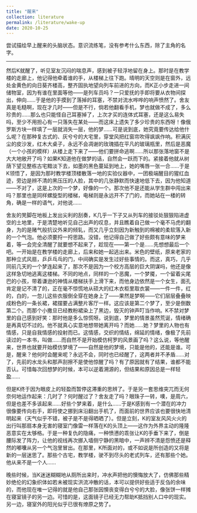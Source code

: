 ```yaml
---
title: "醒来"
collection: literature
permalink: /literature/wake-up
date: 2020-10-25
---
```


尝试描绘早上醒来的头脑状态。意识流练笔，没有参考什么东西，除了主角的名字。

---
然后K就醒了，听见室友沉闷的喘息声，感到被子轻浮地留在身上。那时是在教学楼的走廊上，他记得他牵着谁的手，从楼梯上往下跑。晴明的天空则是在窗外，远处金黄色的向日葵齐楼高，整齐固执地望向列车前进的方向，而K正小步走进一间储物室，因为有谁在里面等他——是列车员吗？一只爱抚的手即将要从衣物间探出，伸向……于是他的手摸到了落掉的耳塞，不禁对流水哗哗的响声愤然了。舍友真是毛糙啊，现在才几时——但是不行，倘若他翻看手机，梦也就做不成了，多么珍贵的……那么也只能怪自己耳塞掉了，上次才买的连体式耳塞，还是这么易失吗，至少不用担心有一只落失在某处——而这床上遗失了多少珍贵的东西呀！像俄罗斯方块一样填了一层就消失一层，他的梦……可是说到底，她究竟要传达给他什么呢？在那种复古式的、灰兮兮的大宅里，穿堂风把红窗帘吹得飒飒作响。积满灰尘的皮沙发，红木大桌子，永远不会凋谢的玫瑰插在平凡的玻璃瓶里，然后是恶魔（一个小孩的模样）从楼上走下来了——他们要拼命逃啊……所以那张落地窗不是大大地敞开了吗？如果K知道他在做梦的话，自然会一跃而下的。紧接着他就从树荫下望见整栋古宅黯淡下去，如墨的黑色蔓延到地上，她的嘴唇一张一合……于是K领悟了，是因为那时教学楼顶楼散落一地的实验仪器中，一团极端醒目的猩红血迹，旁边是辨不清的黑压压的人脸，其中的几张静默而快速地低下去，因为他知道——不对了，这是上次的一个梦，好像的一个。那次他不是还能从学生群中闯出来吗？那里也是同样螺旋型的楼梯，电梯则是永远开不了门的，而她站在一楼的转角，确是一样的语气，对他说……

舍友的凳脚在地板上发出尖利的刮奏，K几乎一下子又从列车的接驳处狠狠陷进虚空的土地里，于是清楚地听见自己出声的叹息，并且瞧着自己做一个毫不马虎的翻身，为的是赌气般抗议外来的倾轧，而又几乎立刻因为新触到的棉被的柔软落入新的一个气泡。他必须要捋一捋思路。没错，他记得自己做了好些颇有意味的梦来着，等一会完全清醒了就要想不起来了，趁现在——第一个是……先想想最后一个吧。一开始是在教学楼的走廊上，后来和她一起逃出来。米色的壁纸，原来老家的那种立式风扇，乒乒乓乓的门，中间确实是发生过好些事情的。而这，真巧，几乎同前几天的一个梦连起来了，那次不是因为一个校方高层的巨大阴谋吗，他还是像这样急切地逃离这楼梯。不同的地点，同样的一个恶魔，一个梦魇，一个留着尖尾巴的小孩，带着谦逊的神情从楼梯扶手上滑下来，而他身边依然是一个女生，面孔肯定是记不清了的，正在毫不惊慌地从硕大的红木衣柜里取衣裳——一件一件，红的，白的，一忽儿这些衣服倒全穿在她身上了——果然是梦啊——它们层层叠叠映成粉色的一条长裙，裙摆要占满整片客厅一样。这应该是第二个梦了，至少是倒数第二个。而那个小撒旦已经教粉裙染上了黑边，毁灭的钟声叮当作响。K不禁对梦里的自己感到好笑：那时他是多么惊慌呀。说到底，梦里的情景虽然荒诞，情绪确是再真切不过的。他不就真心实意地想带她离开吗？而她……她？梦里的人物也有情感，只是自我情感的投射而已。这情感，交织的情结，绵延的情绪，像极了先前读过的一本书，叫做……而自然不是开始模仿柯罗的风景画了吗？这么说，等他醒来，世界也就要开始模仿梦境了——自然是他的梦境，只能是他的，还能是谁。可是，醒来？他何时会醒来呢？永远不会，同时也已经醒了，这两者并不矛盾……对了，先前的水龙头和那声刮擦不是使他惊醒了吗？有了原因就有了结果，谁都不能否认。可惜每次回想梦的时候，本可以逆着溯源的，但结果和原因总是一样轻盈……

但是K终于因为眼皮上的轻盈而暂停这滞重的思辨了。于是另一套思维突兀而无何奈何地运作起来：几时了？何时醒过了？舍友走了吗？眼珠子一转，噢，是周六，但是也差不多该起来……好些个梦来着，是什么……于是K感到有一个潜在的冲力很像要传向右手，即将使之挪到床沿翻出手机了，而面前的世界应该也要很快地清明起来（天气似乎不错，被子是不是得晒晒了）。但是立刻，K的室友风风火火的出行叫那扇本身无害的寝室门像雷一样落在K的头顶上——这作为外界主动的隆隆恶意实在太够格。于是一种复仇的隐痛，一种愤懑的乖张让K的手垂下来了，倒是腰际发了阵力，让他的视线再次挪入墙侧宁静的黑暗中，一声辨不清是怨愤还是释然的嘟囔从另一个气泡里冒出。在那里，K所面对的，或不如说是所创造的又将是新的一层迷思了。那些个古宅，教学楼，驶不到尽头的老式列车，还有那些个她。他从来不是一个人……

晚些时候，当K迷迷糊糊地从厕所出来时，冲水声把他的懊悔放大了，仿佛那些精妙绝伦的幻象织体如若未被现实洪流冲散的话，本可以提供好些适于反刍的余味的，而他现在唯一记得的就是他自己那张因懊丧变得白兮兮的大脸，像张饼一样摊在寝室镜子的另一边。可惜的是，这面镜子已经无力帮助K抵挡别人口中的现实。另一边，寝室外的阳光似乎已很有燎原之势了。

